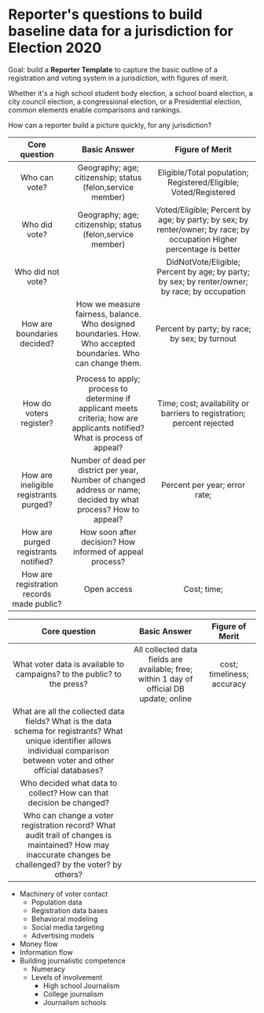 # Reporter's questions to build baseline data for a jurisdiction for Election 2020

Goal: build a **Reporter Template** to capture the basic outline of a registration and voting system in a jurisdiction, with figures of merit.

Whether it's a high school student body election, a school board election, a city council election, a congressional election, or a Presidential election, common elements enable comparisons and rankings.

How can a reporter build a picture quickly, for any jurisdiction?


Core question | Basic Answer| Figure of Merit
:---: | :---: | :---:
Who can vote? | Geography; age; citizenship; status (felon,service member) | Eligible/Total population; Registered/Eligible; Voted/Registered
Who did vote?  |Geography; age; citizenship; status (felon,service member)  | Voted/Eligible; Percent by age; by party; by sex; by renter/owner; by race; by occupation  Higher percentage is better
Who did not vote?  |   |DidNotVote/Eligible; Percent by age; by party; by sex; by renter/owner; by race; by occupation
How are boundaries decided?  |  How we measure fairness, balance. Who designed boundaries. How. Who accepted boundaries. Who can change them. |  Percent by party; by race; by sex; by turnout
  |   |
How do voters register?|  Process to apply; process to determine if applicant meets criteria; how are applicants notified? What is process of appeal? |   Time; cost; availability or barriers to registration; percent rejected
How are ineligible registrants purged? | Number of dead per district per year, Number of changed address or name; decided by what process? How to appeal? |  Percent per year; error rate;
How are purged registrants notified?  | How soon after decision? How informed of appeal process? |
How are registration records made public?  | Open access  |  Cost; time;


Core question | Basic Answer | Figure of Merit
:---: | :---: | :---:
What voter data is available to campaigns? to the public? to the press? | All collected data fields are available; free; within 1 day of official DB update; online| cost; timeliness; accuracy
What are all the collected data fields? What is the data schema for registrants? What unique identifier allows individual comparison between voter and other official databases?  |   |
Who decided what data to collect? How can that decision be changed?  |   |
Who can change a voter registration record? What audit trail of changes is maintained? How may inaccurate changes be challenged? by the voter? by others?  |   |

- Machinery of voter contact
  - Population data
  - Registration data bases
  - Behavioral modeling
  - Social media targeting
  - Advertising models
- Money flow
- Information flow
- Building journalistic competence
  - Numeracy
  - Levels of involvement
    - High school Journalism
    - College journalism
    - Journalism schools
